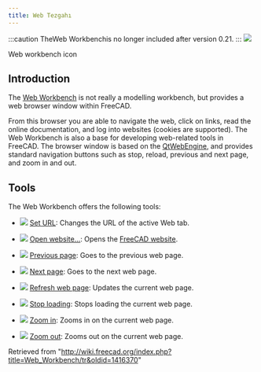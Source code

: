 ```yaml
---
title: Web Tezgahı
---
```


:::caution
TheWeb Workbenchis no longer included after version 0.21.
:::
![](/images/Workbench_Web.svg)

Web workbench icon

## Introduction

The [Web Workbench](/Web_Workbench "Web Workbench") is not really a modelling workbench, but provides a web browser window within FreeCAD.

From this browser you are able to navigate the web, click on links, read the online documentation, and log into websites (cookies are supported). The Web Workbench is also a base for developing web-related tools in FreeCAD. The browser window is based on the [QtWebEngine](https://wiki.qt.io/QtWebEngine), and provides standard navigation buttons such as stop, reload, previous and next page, and zoom in and out.

## Tools

The Web Workbench offers the following tools:

- ![](/images/Web_BrowserSetURL.svg) [Set URL](/Web_BrowserSetURL "Web BrowserSetURL"): Changes the URL of the active Web tab.

- ![](/images/Web_OpenWebsite.svg) [Open website...](/Web_OpenWebsite "Web OpenWebsite"): Opens the [FreeCAD website](https://freecadweb.org).

- ![](/images/Web_BrowserBack.svg) [Previous page](/Web_BrowserBack "Web BrowserBack"): Goes to the previous web page.

- ![](/images/Web_BrowserNext.svg) [Next page](/Web_BrowserNext "Web BrowserNext"): Goes to the next web page.

- ![](/images/Web_BrowserRefresh.svg) [Refresh web page](/Web_BrowserRefresh "Web BrowserRefresh"): Updates the current web page.

- ![](/images/Web_BrowserStop.svg) [Stop loading](/Web_BrowserStop "Web BrowserStop"): Stops loading the current web page.

- ![](/images/Web_BrowserZoomIn.svg) [Zoom in](/Web_BrowserZoomIn "Web BrowserZoomIn"): Zooms in on the current web page.

- ![](/images/Web_BrowserZoomOut.svg) [Zoom out](/Web_BrowserZoomOut "Web BrowserZoomOut"): Zooms out on the current web page.

Retrieved from "<http://wiki.freecad.org/index.php?title=Web_Workbench/tr&oldid=1416370>"
